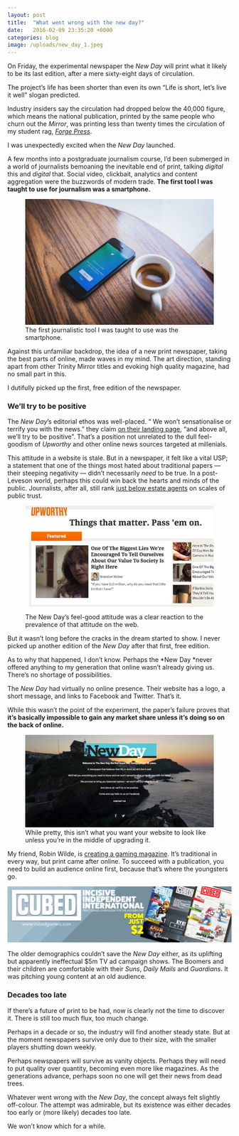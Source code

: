```yaml
---
layout: post
title:  "What went wrong with the new day?"
date:   2016-02-09 23:35:20 +0000
categories: blog
image: /uploads/new_day_1.jpeg
---
```


On Friday, the experimental newspaper the *New Day* will print what it likely to be its last edition, after a mere sixty-eight days of circulation.

The project’s life has been shorter than even its own “Life is short, let’s live it well” slogan predicted.

Industry insiders say the circulation had dropped below the 40,000 figure, which means the national publication, printed by the same people who churn out the *Mirror*, was printing less than twenty times the circulation of my student rag, [*Forge Press*](http://forgetoday.com/press).

I was unexpectedly excited when the *New Day* launched.

A few months into a postgraduate journalism course, I’d been submerged in a world of journalists bemoaning the inevitable end of print, talking *digital* this and *digital* that. Social video, clickbait, analytics and content aggregation were the buzzwords of modern trade. **The first tool I was taught to use for journalism was a smartphone.**

<figure>
<img src="/uploads/new_day_2.jpeg" />
<figcaption>The first journalistic tool I was taught to use was the smartphone.</figcaption>
</figure>

Against this unfamiliar backdrop, the idea of a new print newspaper, taking the best parts of online, made waves in my mind. The art direction, standing apart from other Trinity Mirror titles and evoking high quality magazine, had no small part in this.

I dutifully picked up the first, free edition of the newspaper.

<h3>We’ll try to be positive</h3>

The *New Day*’s editorial ethos was well-placed. “ We won’t sensationalise or terrify you with the news.” they claim [on their landing page](http://thenewday.co.uk/), “and above all, we’ll try to be positive”. That’s a position not unrelated to the dull feel-goodism of *Upworthy* and other online news sources targeted at millenials.

This attitude in a website is stale. But in a newspaper, it felt like a vital USP; a statement that one of the things most hated about traditional papers — their steeping negativity — didn’t necessarily *need* to be true. In a post-Leveson world, perhaps this could win back the hearts and minds of the public. Journalists, after all, still rank [just below estate agents](https://www.ipsos-mori.com/researchpublications/researcharchive/3685/Politicians-are-still-trusted-less-than-estate-agents-journalists-and-bankers.aspx) on scales of public trust.

<figure>
<img src="/uploads/new_day_3.jpeg" />
<figcaption>The New Day’s feel-good attitude was a clear reaction to the prevalence of that attitude on the web.</figcaption>
</figure>

But it wasn’t long before the cracks in the dream started to show. I never picked up another edition of the *New Day* after that first, free edition.

As to why that happened, I don’t know. Perhaps the *New Day *never offered anything to my generation that online wasn’t already giving us. There’s no shortage of possibilities.

The *New Day* had virtually no online presence. Their website has a logo, a short message, and links to Facebook and Twitter. That’s it.

While this wasn’t the point of the experiment, the paper’s failure proves that **it’s basically impossible to gain any market share unless it’s doing so on the back of online.**

<figure>
<img src="/uploads/new_day_4.png" />
<figcaption>While pretty, this isn’t what you want your website to look like unless you’re in the middle of upgrading it.</figcaption>
</figure>

My friend, Robin Wilde, is [creating a gaming magazine](https://www.patreon.com/cubed?ty=h). It’s traditional in every way, but print came after online. To succeed with a publication, you need to build an audience online first, because that’s where the youngsters go.

![The printed Cubed Gamers magazine.](/uploads/new_day_5.png)

The older demographics couldn’t save the *New Day* either, as its uplifting but apparently ineffectual $5m TV ad campaign shows. The Boomers and their children are comfortable with their *Suns*, *Daily Mails* and *Guardians*. It was pitching young content at an old audience.

<h3>Decades too late</h3>

If there’s a future of print to be had, now is clearly not the time to discover it. There is still too much flux, too much change.

Perhaps in a decade or so, the industry will find another steady state. But at the moment newspapers survive only due to their size, with the smaller players shutting down weekly.

Perhaps newspapers will survive as vanity objects. Perhaps they will need to put quality over quantity, becoming even more like magazines. As the generations advance, perhaps soon no one will get their news from dead trees.

Whatever went wrong with the *New Day*, the concept always felt slightly off-colour. The attempt was admirable, but its existence was either decades too early or (more likely) decades too late.

We won’t know which for a while.
